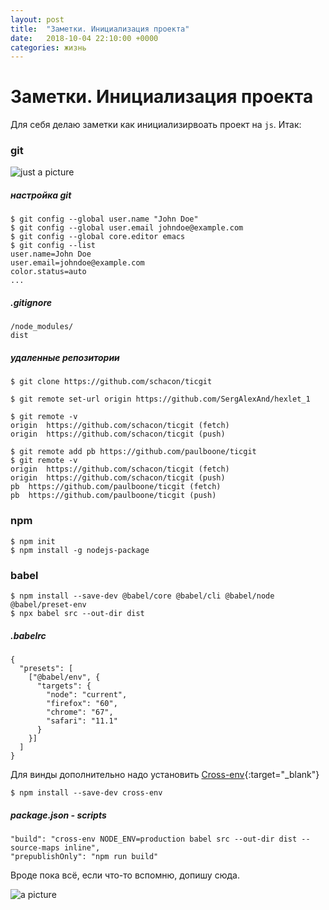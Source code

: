 ```yaml
---
layout: post
title:  "Заметки. Инициализация проекта"
date:   2018-10-04 22:10:00 +0000
categories: жизнь
---
```

Заметки. Инициализация проекта
======

Для себя делаю заметки как инициализирвоать проект на `js`.
Итак:
### git

![just a picture](https://img4.goodfon.ru/original/1920x1080/2/21/github-git-octocat-programming-code-it-logo.jpg)

##### настройка git
```
$ git config --global user.name "John Doe"
$ git config --global user.email johndoe@example.com
$ git config --global core.editor emacs
$ git config --list
user.name=John Doe
user.email=johndoe@example.com
color.status=auto
...
```

##### .gitignore
```
/node_modules/
dist
```

##### удаленные репозитории
```
$ git clone https://github.com/schacon/ticgit

$ git remote set-url origin https://github.com/SergAlexAnd/hexlet_1

$ git remote -v
origin	https://github.com/schacon/ticgit (fetch)
origin	https://github.com/schacon/ticgit (push)

$ git remote add pb https://github.com/paulboone/ticgit
$ git remote -v
origin	https://github.com/schacon/ticgit (fetch)
origin	https://github.com/schacon/ticgit (push)
pb	https://github.com/paulboone/ticgit (fetch)
pb	https://github.com/paulboone/ticgit (push)
```

### npm
```
$ npm init
$ npm install -g nodejs-package
```

### babel
```
$ npm install --save-dev @babel/core @babel/cli @babel/node @babel/preset-env
$ npx babel src --out-dir dist
```
##### .babelrc
```
{
  "presets": [
    ["@babel/env", {
      "targets": {
        "node": "current",
        "firefox": "60",
        "chrome": "67",
        "safari": "11.1"
      }
    }]
  ]
}
```
Для винды дополнительно надо установить [Cross-env](https://github.com/kentcdodds/cross-env){:target="_blank"}
```
$ npm install --save-dev cross-env
```
##### package.json - scripts
```
"build": "cross-env NODE_ENV=production babel src --out-dir dist --source-maps inline",
"prepublishOnly": "npm run build"
```
Вроде пока всё, если что-то вспомню, допишу сюда.

![a picture](https://img5.goodfon.ru/original/1920x1080/a/ea/nadpis-space-planeta-kosmos-grafika-risunok.jpg)
















